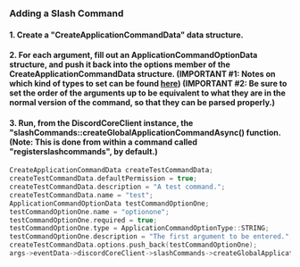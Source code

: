 ### **Adding a Slash Command**
#### 1. Create a "CreateApplicationCommandData" data structure.
#### 2. For each argument, fill out an ApplicationCommandOptionData structure, and push it back into the options member of the CreateApplicationCommandData structure. (IMPORTANT #1: Notes on which kind of types to set can be found [here](https://discord.com/developers/docs/interactions/slash-commands#subcommands-and-subcommand-groups)) (IMPORTANT #2: Be sure to set the order of the arguments up to be equivalent to what they are in the normal version of the command, so that they can be parsed properly.)
#### 3. Run, from the DiscordCoreClient instance, the "slashCommands::createGlobalApplicationCommandAsync() function. (Note: This is done from within a command called "registerslashcommands", by default.)

```C++
CreateApplicationCommandData createTestCommandData;
createTestCommandData.defaultPermission = true;
createTestCommandData.description = "A test command.";
createTestCommandData.name = "test";
ApplicationCommandOptionData testCommandOptionOne;
testCommandOptionOne.name = "optionone";
testCommandOptionOne.required = true;
testCommandOptionOne.type = ApplicationCommandOptionType::STRING;
testCommandOptionOne.description = "The first argument to be entered.";
createTestCommandData.options.push_back(testCommandOptionOne);
args->eventData->discordCoreClient->slashCommands->createGlobalApplicationCommandAsync(createTestCommandData).get();
```
